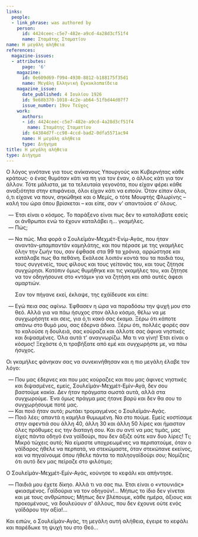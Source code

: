 ```yaml
---
links:
  people:
  - link_phrase: was authored by
    person:
      id: 4424ceec-c5e7-482e-a9cd-4a28d3cf51f4
      name: Σταμάτης Σταματίου
name: Η μεγάλη αλήθεια
references:
  magazine-issues:
  - attributes:
      page: '6'
    magazine:
      id: 0e609d69-f994-4930-8812-b188175f35d1
      name: Μεγάλη Ελληνική Εγκυκλοπαίδεια
    magazine_issue:
      date_published: 4 Ιουλίου 1926
      id: 9e68b370-1018-4c2e-ab64-51fbd44d07f7
      issue_number: 19ον Τεύχος
    work:
      authors:
      - id: 4424ceec-c5e7-482e-a9cd-4a28d3cf51f4
        name: Σταμάτης Σταματίου
      id: 64384d7f-cc98-4ccd-bad2-0dfa5571ac94
      name: Η μεγάλη αλήθεια
      type: Διήγημα
title: Η μεγάλη αλήθεια
type: Διήγημα
---
```


<main class="content" itemprop="text">
<p>Ο λόγος γινότανε για τους ανίκανους Υπουργούς και Κυβερνήτας κάθε κράτους· ο ένας θυμόταν κάτι να πη για τον έναν, ο
άλλος κάτι για τον άλλον. Τότε μάλιστα, με τα τελευταία γεγονότα, που είχαν φέρει κάθε αναξιότητα στην επιφάνεια, όλοι
είχαν κάτι να ειπούν. Όταν είπαν όλοι, ό,τι είχανε να πουν, σηκώθηκε και ο Μεμίς, ο τότε Μουφτής Φλωρίνης &ndash; καλή
του ώρα όπου βρίσκεται &ndash; και είπε, σαν ν' απαντούσε σ' όλους.</p>

<ol style="list-style-type: '&mdash; '">
  <li>
    Έτσι είναι ο κόσμος. Το παράξενο είναι πως δεν το καταλάβατε εσείς οι άνθρωποι ενώ το έχουν καταλάβει η... γκαμήλες.
  </li>
  <li>Πώς;</li>
  <li>
    <p>
      Να πώς. Μια φορά ο Σουλεϊμάν-Μεχμέτ-Ενίμ-Αγάς, που ήταν αναντάν-μπαμπαντάν καμηλάτης, και που πέρασε με της
      γκαμήλες όλην την ζωήν του, σαν έφθασε στα 99 τα χρόνια, αρρώστησε και κατάλαβε πως θα πεθάνη. Εκάλεσε λοιπόν
      κοντά του τα παιδιά του, τους συγγενείς, τους φίλους και τους γείτονάς του, και τους ζήτησε συγχώρησι. Κατόπιν
      όμως θυμήθηκε και τις γκαμήλες του, και ζήτησε να τον οδηγήσουνε στο «ντάμι» για να ζητήση και από αυτές άφεσι
      αμαρτιών.
    </p>
    <p>Σαν τον πήγανε εκεί, έκλαψε, της εχάϊδευσε και είπε:</p>
  </li>
  <li>
    Εγώ πεια σας αφίνω. Έφθασεν η ώρα να παραδόσω την ψυχή μου στο θεό. Αλλά για να πάω ήσυχος στον άλλο κόσμο, θέλω να
    με συγχωρήσητε και σεις, για ό,τι κακό σας έκαμα. Ξέρω ότι κάποτε απάνω στο θυμό μου, σας έδερνα άδικα. Ξέρω ότι,
    πολλές φορές σαν το καλούσε η δουλειά, σας κούραζα και άλλοτε σας άφινα νηστικές και διψασμένες. Όλα αυτά τ'
    αναγνωρίζω. Μα τι να γίνη! Έτσι είναι ο κόσμος! Ξεχάστε ό,τι τραβήξατε από εμέ και συγχωρήστε με, να πάω ήσυχος.
  </li>
</ol>

<p>Οι γκαμήλες φάνηκαν σας να συνεκινήθησαν και η πιο μεγάλη έλαβε τον λόγο:</p>

<ol style="list-style-type: '&mdash; '">
  <li>
    Που μας έδερνες και που μας κούραζες και που μας άφινες νηστικές και διψασμένες, εμείς, Σουλεϊμάν-Μεχμέτ-Εμίν-Αγά,
    δεν σου βαστούμε κακία. Δεν ήταν πράγματα σωστά αυτά, αλλά στα συγχωρούμε. Ένα όμως πράγμα μας ήτανε βαρύ και δεν θα
    σου το συγχωρήσουμε ποτέ μας.
  </li>
  <li>Και ποιό ήταν αυτό; ρωτάει τρομαγμένος ο Σουλεϊμάν-Αγάς.</li>
  <li>
    Ποιό λέει; απαντά η καμήλα θυμωμένη. Να στο πούμε. Εμείς κοστίσαμε στην αφεντιά σου άλλη 40, άλλη 30 και άλλη 50
    λίρες και ήμασταν όλες πρόθυμες εις την διαταγή σου. Και συ αντί να μας τιμάς, μας είχες πάντα οδηγό ένα γαϊδούρι,
    που δεν άξιζε ούτε καν δυο λίρες! Τι; Μικρό τώχεις αυτό; Να είμαστε υποχρεωμένες να περιπατούμε, όταν ο γάϊδαρος
    ήθελε να περπατά, να στεκώμαστε, όταν στεκώτανε εκείνος, και να πηγαίνουμε όπου ήθελε πάντα το παληογαϊδούρι σου;
    Νομίζεις ότι αυτό δεν μας πείραζε στο φιλότιμο;
  </li>
</ol>

<p>Ο Σουλεϊμάν-Μεχμέτ-Εμίν-Αγάς, κούνησε το κεφάλι και απήντησε.</p>

<ol style="list-style-type: '&mdash; '">
  <li>
    Παιδιά μου έχετε δίκηο. Αλλά τι να σας πω. Έτσι είναι ο «ντουνιάς» φκιασμένος. Γαϊδούρια να τον οδηγούν!... Μήπως το
    ίδιο δεν γίνεται και με τους ανθρώπους; Μήπως δεν βλέπουμε, κάθε ημέρα, άξιους και προκομένους, να δουλεύουν σ'
    άλλους, που δεν έχουνε ούτε ενός γαϊδάρου την αξία!...
  </li>
</ol>

<p>Και ειπών, ο Σουλεϊμάν-Αγάς, τη μεγάλη αυτή αλήθεια, έγειρε το κεφάλι και παρέδωκε τη ψυχή του στο Θεό...</p>
</main>
